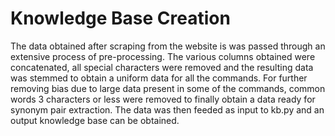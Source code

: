 # **Knowledge Base Creation**

The data obtained after scraping from the website is was passed through an extensive process of pre-processing. The various columns obtained were concatenated, all special characters were removed and the resulting data was stemmed to obtain a uniform data for all the commands. For further removing bias due to large data present in some of the commands, common words 3 characters or less were removed to finally obtain a data ready for synonym pair extraction.
The data was then feeded as input to kb.py and an output knowledge base can be obtained.
